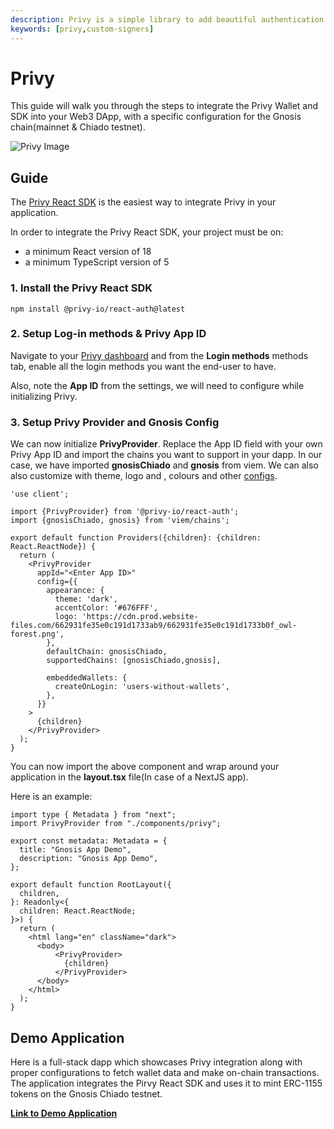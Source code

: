 ```yaml
---
description: Privy is a simple library to add beautiful authentication flows and powerful embedded wallets to your app.
keywords: [privy,custom-signers]
---
```


# Privy

This guide will walk you through the steps to integrate the Privy Wallet and SDK into your Web3 DApp, with a specific configuration for the Gnosis chain(mainnet & Chiado testnet).

![Privy Image](../../../static/img/signers/privy.png)

## Guide

The [Privy React SDK](https://www.npmjs.com/package/@privy-io/react-auth) is the easiest way to integrate Privy in your
application.

In order to integrate the Privy React SDK, your project must be on:

- a minimum React version of 18
- a minimum TypeScript version of 5

### 1. Install the Privy React SDK

```shell
npm install @privy-io/react-auth@latest
```

### 2. Setup Log-in methods & Privy App ID

Navigate to your [Privy dashboard](https://dashboard.privy.io/apps) and from the **Login methods** methods tab, enable all the login methods you want the end-user to have.

Also, note the **App ID** from the settings, we will need to configure while initializing Privy.

### 3. Setup Privy Provider and Gnosis Config

We can now initialize **PrivyProvider**. Replace the App ID field with your own Privy App ID and import the chains you want to support in your dapp. In our case, we have imported **gnosisChiado** and **gnosis** from viem. We can also also customize with theme, logo and , colours and other [configs](https://docs.privy.io/guide/react/configuration/appearance#app-name).

```shell
'use client';

import {PrivyProvider} from '@privy-io/react-auth';
import {gnosisChiado, gnosis} from 'viem/chains';

export default function Providers({children}: {children: React.ReactNode}) {
  return (
    <PrivyProvider
      appId="<Enter App ID>"
      config={{
        appearance: {
          theme: 'dark',
          accentColor: '#676FFF',
          logo: 'https://cdn.prod.website-files.com/662931fe35e0c191d1733ab9/662931fe35e0c191d1733b0f_owl-forest.png',
        },
        defaultChain: gnosisChiado,
        supportedChains: [gnosisChiado,gnosis], 

        embeddedWallets: {
          createOnLogin: 'users-without-wallets',
        },
      }}
    >
      {children}
    </PrivyProvider>
  );
}
```


You can now import the above component and wrap around your application in the **layout.tsx** file(In case of a NextJS app).

Here is an example:

```shell
import type { Metadata } from "next";
import PrivyProvider from "./components/privy"; 

export const metadata: Metadata = {
  title: "Gnosis App Demo",
  description: "Gnosis App Demo",
};

export default function RootLayout({
  children,
}: Readonly<{
  children: React.ReactNode;
}>) {
  return (
    <html lang="en" className="dark"> 
      <body>
          <PrivyProvider> 
            {children} 
          </PrivyProvider>
      </body>
    </html>
  );
}

```

## Demo Application

Here is a full-stack dapp which showcases Privy integration along with proper configurations to fetch wallet data and make on-chain transactions. The application integrates the Pirvy React SDK and uses it to mint ERC-1155 tokens on the Gnosis Chiado testnet.

[**Link to Demo Application**](https://github.com/gnosischain/developer-resources/tree/main/custom-signers/privy-gnosis)

